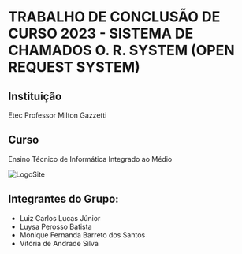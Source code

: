 # TRABALHO DE CONCLUSÃO DE CURSO 2023 - SISTEMA DE CHAMADOS O. R. SYSTEM (OPEN REQUEST SYSTEM)

## Instituição  
Etec Professor Milton Gazzetti

## Curso  
Ensino Técnico de Informática Integrado ao Médio

![LogoSite](https://github.com/user-attachments/assets/fe325a40-ffe4-43e6-beff-61e3566ce2c5)

## Integrantes do Grupo:

* Luiz Carlos Lucas Júnior
* Luysa Perosso Batista
* Monique Fernanda Barreto dos Santos
* Vitória de Andrade Silva
